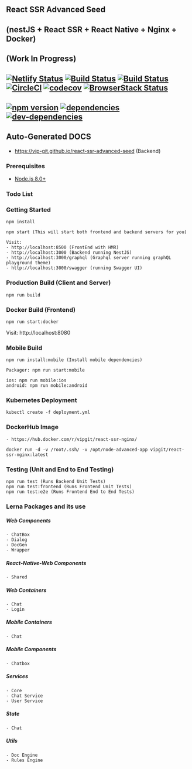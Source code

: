 ## React SSR Advanced Seed 
## (nestJS + React SSR + React Native + Nginx + Docker) 
## (Work In Progress) 
## [![Netlify Status](https://api.netlify.com/api/v1/badges/e4099e33-94ff-48df-be74-1b7021ff7f73/deploy-status)](https://app.netlify.com/sites/confident-mestorf-ab8ce9/deploys) [![Build Status](https://app.bitrise.io/app/d98e7b1dcb54c9ac/status.svg?token=8eD_bEhakpStCX1gMDqsiw)](https://app.bitrise.io/app/d98e7b1dcb54c9ac) [![Build Status](https://dev.azure.com/github0586/react-ssr-advanced/_apis/build/status/vip-git.react-ssr-advanced-seed?branchName=master)](https://dev.azure.com/github0586/react-ssr-advanced/_build/latest?definitionId=1&branchName=master) [![CircleCI](https://circleci.com/gh/vip-git/react-ssr-advanced-seed.svg?style=svg)](https://circleci.com/gh/vip-git/react-ssr-advanced-seed) [![codecov](https://codecov.io/gh/vip-git/react-ssr-advanced-seed/branch/master/graph/badge.svg)](https://codecov.io/gh/vip-git/react-ssr-advanced-seed) [![BrowserStack Status](https://automate.browserstack.com/badge.svg?badge_key=THk5bmxqTllEOXFwcEppWkhYUVYzWXRjVkVWdHRjalhuVTBzY0xUNlFSMD0tLU9GYUgvbExHbEYwOWpKckIvYm5IYUE9PQ==--8ca1034a0821a957f4e0cad3a11b9d86dcf95f4e%)](https://automate.browserstack.com/public-build/THk5bmxqTllEOXFwcEppWkhYUVYzWXRjVkVWdHRjalhuVTBzY0xUNlFSMD0tLU9GYUgvbExHbEYwOWpKckIvYm5IYUE9PQ==--8ca1034a0821a957f4e0cad3a11b9d86dcf95f4e%)

## [![npm version](https://badge.fury.io/js/npm.svg)](https://badge.fury.io/js/npm) [![dependencies](https://david-dm.org/vip-git/react-ssr-advanced-seed.svg)](https://david-dm.org/vip-git/react-ssr-advanced-seed) [![dev-dependencies](https://david-dm.org/vip-git/react-ssr-advanced-seed/dev-status.svg)](https://david-dm.org/vip-git/react-ssr-advanced-seed)

## Auto-Generated DOCS
- https://vip-git.github.io/react-ssr-advanced-seed (Backend)

### Prerequisites
- [Node.js 8.0+](http://nodejs.org)

### Todo List

### Getting Started
```
npm install

npm start (This will start both frontend and backend servers for you)

Visit: 
- http://localhost:8500 (FrontEnd with HMR)
- http://localhost:3000 (Backend running NestJS)
- http://localhost:3000/graphql (Graphql server running graphQL playground theme)
- http://localhost:3000/swagger (running Swagger UI)
```

### Production Build (Client and Server)
```
npm run build
```

### Docker Build (Frontend)
```
npm run start:docker
```
Visit: http://localhost:8080

### Mobile Build
```
npm run install:mobile (Install mobile dependencies)

Packager: npm run start:mobile

ios: npm run mobile:ios
android: npm run mobile:android 
```

### Kubernetes Deployment
```
kubectl create -f deployment.yml
```

### DockerHub Image
```
- https://hub.docker.com/r/vipgit/react-ssr-nginx/

docker run -d -v /root/.ssh/ -v /opt/node-advanced-app vipgit/react-ssr-nginx:latest
```

### Testing (Unit and End to End Testing)
```
npm run test (Runs Backend Unit Tests)
npm run test:frontend (Runs Frontend Unit Tests)
npm run test:e2e (Runs Frontend End to End Tests)
```

### Lerna Packages and its use
##### Web Components
    - ChatBox
    - Dialog
    - DocGen
    - Wrapper

##### React-Native-Web Components 
    - Shared

##### Web Containers
    - Chat
    - Login

##### Mobile Containers
    - Chat

##### Mobile Components
    - Chatbox

##### Services
    - Core
    - Chat Service
    - User Service

##### State
    - Chat

##### Utils
    - Doc Engine
    - Rules Engine
